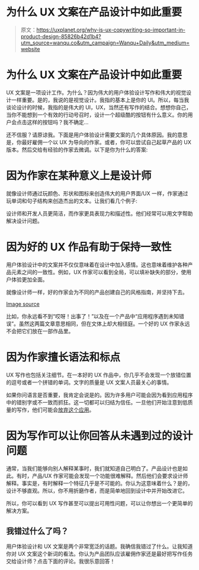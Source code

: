 # 为什么 UX 文案在产品设计中如此重要

> 原文：<https://uxplanet.org/why-is-ux-copywriting-so-important-in-product-design-85826b42d1b4?utm_source=wanqu.co&utm_campaign=Wanqu+Daily&utm_medium=website>

# 为什么 UX 文案在产品设计中如此重要



UX 文案是一项设计工作。为什么？因为伟大的用户体验设计写作和伟大的视觉设计一样重要。是的，我说的是视觉设计。我指的基本上是你的 UI。所以，每当我谈论设计的时候，我指的是伟大的 UI，UX，当然还有写作的结合。想想你自己，当你不能想到一个有效的行动号召时，设计一个超级酷的按钮有什么意义。你的用户会点击这样的按钮吗？我不确定…

还不信服？请原谅我。下面是用户体验设计需要文案的几个具体原因。我的意思是，你最好雇佣一个以 UX 为导向的作家。或者，你可以尝试自己起草产品的 UX 版本。然后交给有经验的作家去微调。以下是你为什么的答案:

# 因为作家在某种意义上是设计师

就像设计师通过玩颜色、形状和图标来创造伟大的用户界面/UX 一样，作家通过玩单词和句子结构来创造杰出的文本。让我们看几个例子:



设计师和开发人员更简洁，而作家更具表现力和描述性。他们经常可以用文字帮助解决设计问题。

# 因为好的 UX 作品有助于保持一致性

用户体验设计中的文案并不仅仅意味着在设计中加入感情。这也意味着维护各种产品元素之间的一致性。例如，UX 作家可以看到全局，可以填补缺失的部分，使用户体验更加全面。

就像设计师一样，好的作家会为不同的产品创建自己的风格指南，并坚持下去。



[Image source](https://dribbble.com/shots/2096264-Empty-states)



比如，你永远看不到“哎呀！出事了！”以及在一个产品中“应用程序遇到未知错误”。虽然这两篇文章意思相同，但在文体上却大相径庭。一个好的 UX 作家永远不会把它们放在一部作品里。

# 因为作家擅长语法和标点

UX 写作也包括关注细节。在一本好的 UX 作品中，你几乎不会发现一个放错位置的逗号或者一个拼错的单词。文字的质量是 UX 文案人员最关心的事情。

如果你问语言是否重要，我肯定会说是的。因为许多用户可能会因为看到应用程序中的错别字或不一致而抓狂。这一切都可以归结为信任。一旦他们开始注意到低质量的写作，他们可能会[放弃这个应用](http://blog.inapptics.com/why-people-delete-app/)。

# 因为写作可以让你回答从未遇到过的设计问题



通常，当我们能够向别人解释某事时，我们就知道自己明白了。产品设计也是如此。有时，产品/UX 作家可能会发现一个功能很难解释。然后他们会要求设计师解释。事实是，有时解释一个特征几乎是不可能的。你认为这意味着什么？是的，设计不够直观。所以，你不用折磨作者，而是简单地回到设计中并开始改进它。

所以，你可以看到 UX 写作甚至可以提出可用性问题，可以让你想出一个更简单的解决方案。

## 我错过什么了吗？

用户体验设计和 UX 文案是两个非常宽泛的话题。我确信我错过了什么。让我知道你对 UX 文案这个新词的看法。你认为产品团队应该雇佣作家还是最好把写作任务交给设计师？点击下面的评论。我很乐意回答！





